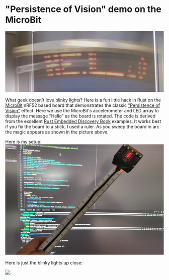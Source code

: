  # "Persistence of Vision" demo on the MicroBit

![image info](./hello.png "Image of POV effect") 

What geek doesn't love blinky lights? Here is a fun little hack in Rust
on the [MicroBit](https://microbit.org) nRF52 based board that demonstrates the classic 
["Persistence of Vision"](https://en.wikipedia.org/wiki/Persistence_of_vision) effect. 
Here we use the MicroBit's accelerometer and LED array to display the message "Hello"
as the board is rotated. The code is derived from the excellent [Rust Embedded Discovery 
Book](https://docs.rust-embedded.org/discovery/microbit) examples. It works best if you fix
the board to a stick, I used a ruler. As you sweep the board in arc the magic appears
as shown in the picture above.

Here is my setup:
![image info](./aparatus.png "Image of POV effect") 

Here is just the blinky lights up close:

[![](https://markdown-videos-api.jorgenkh.no/youtube/ip3BDcZi7Sw)](https://youtu.be/ip3BDcZi7Sw)